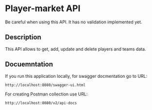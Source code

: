 # Player-market API

Be careful when using this API. It has no validation implemented yet.

## Description

This API allows to get, add, update and delete players and teams data.

## Docuemntation

If you run this application locally, for swagger docmentation go to URL:

`http://localhost:8080/swagger-ui.html`

For creating Postman collection use URL:

`http://localhost:8080/v2/api-docs`

